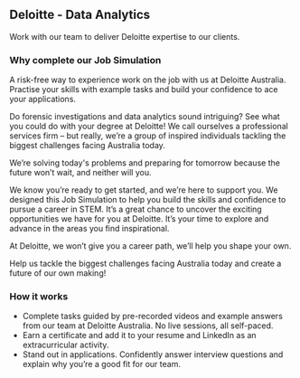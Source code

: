 <h2>Deloitte - Data Analytics</h2>

Work with our team to deliver Deloitte expertise to our clients.

<h3>Why complete our Job Simulation</h3>

A risk-free way to experience work on the job with us at Deloitte Australia. Practise your skills with example tasks and build your confidence to ace your applications.

Do forensic investigations and data analytics sound intriguing? See what you could do with your degree at Deloitte! We call ourselves a professional services firm – but really, we’re a group of inspired individuals tackling the biggest challenges facing Australia today. 

We’re solving today's problems and preparing for tomorrow because the future won’t wait, and neither will you. 

We know you’re ready to get started, and we’re here to support you. We designed this Job Simulation to help you build the skills and confidence to pursue a career in STEM. It’s a great chance to uncover the exciting opportunities we have for you at Deloitte. It’s your time to explore and advance in the areas you find inspirational. 

At Deloitte, we won’t give you a career path, we’ll help you shape your own. 

Help us tackle the biggest challenges facing Australia today and create a future of our own making!

<h3>How it works</h3>

 - Complete tasks guided by pre-recorded videos and example answers from our team at Deloitte Australia. No live sessions, all self-paced.
 - Earn a certificate and add it to your resume and LinkedIn as an extracurricular activity.
 - Stand out in applications. Confidently answer interview questions and explain why you’re a good fit for our team.
